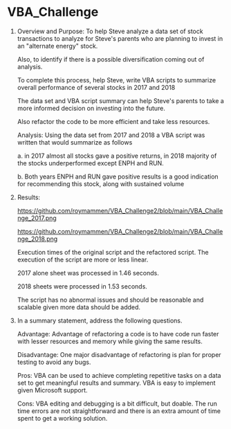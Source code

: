 # VBA_Challenge
1.	Overview and Purpose: 
	To help Steve analyze a data set of stock transactions to analyze for Steve's parents who are planning to invest in an "alternate energy" stock. 
	
	Also, to identify if there is a possible diversification coming out of analysis.
	
	To complete this process, help Steve, write VBA scripts to summarize overall performance of several stocks in 2017 and 2018
	
	The data set and VBA script summary can help Steve's parents to take a more informed decision on investing into the future.
	
	Also refactor the code to be more efficient and take less resources.

	Analysis: Using the data set from 2017 and 2018 a VBA script was written that would summarize as follows
	
	a. in 2017 almost all stocks gave a positive returns, in 2018 majority of the stocks underperformed except ENPH and RUN.
	
	b. Both years ENPH and RUN gave positive results is a good indication for recommending this stock, along with sustained volume
	
2.	Results: 

	https://github.com/roymammen/VBA_Challenge2/blob/main/VBA_Challenge_2017.png
	
	https://github.com/roymammen/VBA_Challenge2/blob/main/VBA_Challenge_2018.png

	Execution times of the original script and the refactored script. The execution of the script are more or less linear. 

	2017 alone sheet was processed in 1.46 seconds. 

	2018 sheets were processed in 1.53 seconds.

	The script has no abnormal issues and should be reasonable and scalable given more data should be added.
3.	In a summary statement, address the following questions. 

	Advantage: Advantage of refactoring a code is to have code run faster with lesser resources and memory while giving the same results.

	Disadvantage: One major disadvantage of refactoring is plan for proper testing to avoid any bugs.

	Pros: VBA can be used to achieve completing repetitive tasks on a data set to get meaningful results and summary. 
	VBA is easy to implement given Microsoft support. 

	Cons: VBA editing and debugging is a bit difficult, but doable. 
	The run time errors are not straightforward and there is an extra amount of time spent to get a working solution.
